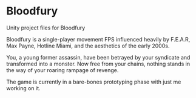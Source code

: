 # Bloodfury
 Unity project files for Bloodfury
 
 Bloodfury is a single-player movement FPS influenced heavily by F.E.A.R, Max Payne, Hotline Miami,
 and the aesthetics of the early 2000s.
 
 You, a young former assassin, have been betrayed by your syndicate and transformed into a monster.
 Now free from your chains, nothing stands in the way of your roaring rampage of revenge.
 
 The game is currently in a bare-bones prototyping phase with just me working on it.